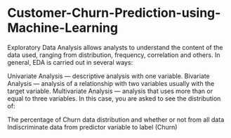 # Customer-Churn-Prediction-using-Machine-Learning
Exploratory Data Analysis allows analysts to understand the content of the data used, ranging from distribution, frequency, correlation and others. In general, EDA is carried out in several ways:

Univariate Analysis — descriptive analysis with one variable.
Bivariate Analysis — analysis of a relationship with two variables usually with the target variable.
Multivariate Analysis — analysis that uses more than or equal to three variables.
In this case, you are asked to see the distribution of:

The percentage of Churn data distribution and whether or not from all data
Indiscriminate data from predictor variable to label (Churn)
